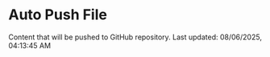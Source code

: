 # Auto Push File

Content that will be pushed to GitHub repository.
Last updated: 08/06/2025, 04:13:45 AM